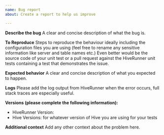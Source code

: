```yaml
---
name: Bug report
about: Create a report to help us improve

---
```

<!--
 Before raising a bug report please consider the following:
   1. If you want to ask a question don't raise a bug report - rather use the mailing list at https://groups.google.com/forum/#!forum/hive-runner-user
   2. Please ensure that the bug your are reporting is actually in HiveRunner and not with Hive itself. Because HiveRunner tests Hive queries, if there 
      are issues with your queries or Hive setup, it will just return any errors that Hive itself throws and users sometimes mistakenly report these
      as HiveRunner issues. The easiest way to check this is to perform your query against Hive directly. If the issue still persists then it's not
      related to HiveRunner so please don't report it here.  
-->
**Describe the bug**
A clear and concise description of what the bug is.

**To Reproduce**
Steps to reproduce the behaviour ideally including the configuration files you are using (feel free to rename any sensitive information like server and table names etc.)
Even better would be the source code of your unit test or a pull request against the HiveRunner unit tests containing a test that demonstrates the issue.

**Expected behavior**
A clear and concise description of what you expected to happen.

**Logs**
Please add the log output from HiveRunner when the error occurs, full stack traces are especially useful.

**Versions (please complete the following information):**
 - HiveRunner Version:
 - Hive Versions: for whatever version of Hive you are using for your tests

**Additional context**
Add any other context about the problem here.
